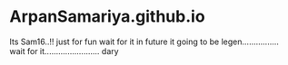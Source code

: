 # ArpanSamariya.github.io
Its Sam16..!!
just for fun
wait for it in future
it going to be legen................ wait for it........................ dary
